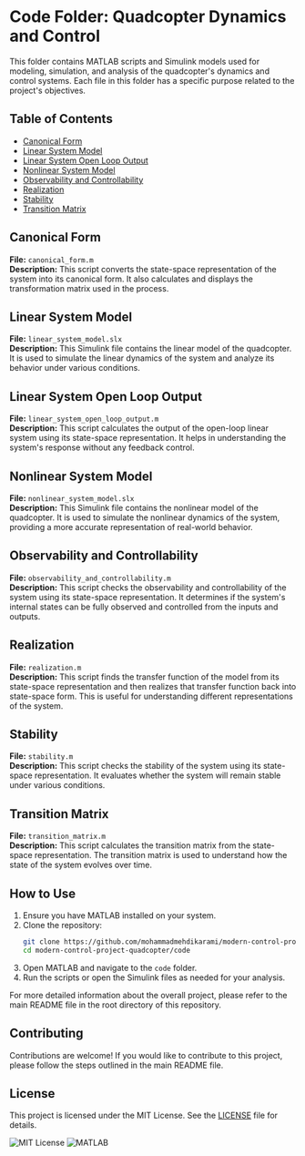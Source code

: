 # Code Folder: Quadcopter Dynamics and Control

This folder contains MATLAB scripts and Simulink models used for modeling, simulation, and analysis of the quadcopter's dynamics and control systems. Each file in this folder has a specific purpose related to the project's objectives.

## Table of Contents
- [Canonical Form](#canonical-form)
- [Linear System Model](#linear-system-model)
- [Linear System Open Loop Output](#linear-system-open-loop-output)
- [Nonlinear System Model](#nonlinear-system-model)
- [Observability and Controllability](#observability-and-controllability)
- [Realization](#realization)
- [Stability](#stability)
- [Transition Matrix](#transition-matrix)

## Canonical Form
**File:** `canonical_form.m`  
**Description:** This script converts the state-space representation of the system into its canonical form. It also calculates and displays the transformation matrix used in the process.

## Linear System Model
**File:** `linear_system_model.slx`  
**Description:** This Simulink file contains the linear model of the quadcopter. It is used to simulate the linear dynamics of the system and analyze its behavior under various conditions.

## Linear System Open Loop Output
**File:** `linear_system_open_loop_output.m`  
**Description:** This script calculates the output of the open-loop linear system using its state-space representation. It helps in understanding the system's response without any feedback control.

## Nonlinear System Model
**File:** `nonlinear_system_model.slx`  
**Description:** This Simulink file contains the nonlinear model of the quadcopter. It is used to simulate the nonlinear dynamics of the system, providing a more accurate representation of real-world behavior.

## Observability and Controllability
**File:** `observability_and_controllability.m`  
**Description:** This script checks the observability and controllability of the system using its state-space representation. It determines if the system's internal states can be fully observed and controlled from the inputs and outputs.

## Realization
**File:** `realization.m`  
**Description:** This script finds the transfer function of the model from its state-space representation and then realizes that transfer function back into state-space form. This is useful for understanding different representations of the system.

## Stability
**File:** `stability.m`  
**Description:** This script checks the stability of the system using its state-space representation. It evaluates whether the system will remain stable under various conditions.

## Transition Matrix
**File:** `transition_matrix.m`  
**Description:** This script calculates the transition matrix from the state-space representation. The transition matrix is used to understand how the state of the system evolves over time.

## How to Use
1. Ensure you have MATLAB installed on your system.
2. Clone the repository:
    ```sh
    git clone https://github.com/mohammadmehdikarami/modern-control-project-quadcopter.git
    cd modern-control-project-quadcopter/code
    ```
3. Open MATLAB and navigate to the `code` folder.
4. Run the scripts or open the Simulink files as needed for your analysis.

For more detailed information about the overall project, please refer to the main README file in the root directory of this repository.

## Contributing
Contributions are welcome! If you would like to contribute to this project, please follow the steps outlined in the main README file.

## License
This project is licensed under the MIT License. See the [LICENSE](../LICENSE) file for details.

![MIT License](https://img.shields.io/badge/License-MIT-blue.svg)
![MATLAB](https://img.shields.io/badge/MATLAB-Supported-orange)

